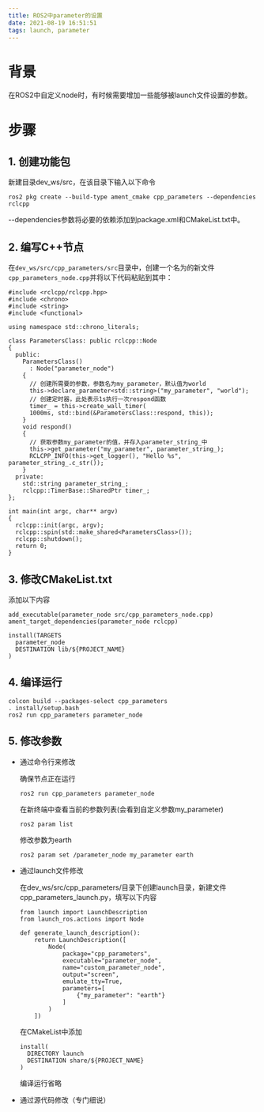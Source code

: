 ```yaml
---
title: ROS2中parameter的设置
date: 2021-08-19 16:51:51
tags: launch, parameter
---
```


 # 背景

在ROS2中自定义node时，有时候需要增加一些能够被launch文件设置的参数。



# 步骤

## 1. 创建功能包

新建目录dev_ws/src，在该目录下输入以下命令

```
ros2 pkg create --build-type ament_cmake cpp_parameters --dependencies rclcpp
```

--dependencies参数将必要的依赖添加到package.xml和CMakeList.txt中。

## 2. 编写C++节点

在`dev_ws/src/cpp_parameters/src`目录中，创建一个名为的新文件`cpp_parameters_node.cpp`并将以下代码粘贴到其中：

```
#include <rclcpp/rclcpp.hpp>
#include <chrono>
#include <string>
#include <functional>

using namespace std::chrono_literals;

class ParametersClass: public rclcpp::Node
{
  public:
    ParametersClass()
      : Node("parameter_node")
    {
      // 创建所需要的参数，参数名为my_parameter，默认值为world
      this->declare_parameter<std::string>("my_parameter", "world");
      // 创建定时器，此处表示1s执行一次respond函数
      timer_ = this->create_wall_timer(
      1000ms, std::bind(&ParametersClass::respond, this));
    }
    void respond()
    {
      // 获取参数my_parameter的值，并存入parameter_string_中
      this->get_parameter("my_parameter", parameter_string_);
      RCLCPP_INFO(this->get_logger(), "Hello %s", parameter_string_.c_str());
    }
  private:
    std::string parameter_string_;
    rclcpp::TimerBase::SharedPtr timer_;
};

int main(int argc, char** argv)
{
  rclcpp::init(argc, argv);
  rclcpp::spin(std::make_shared<ParametersClass>());
  rclcpp::shutdown();
  return 0;
}
```

## 3. 修改CMakeList.txt

添加以下内容

```
add_executable(parameter_node src/cpp_parameters_node.cpp)
ament_target_dependencies(parameter_node rclcpp)

install(TARGETS
  parameter_node
  DESTINATION lib/${PROJECT_NAME}
)
```

## 4. 编译运行

```
colcon build --packages-select cpp_parameters
. install/setup.bash
ros2 run cpp_parameters parameter_node
```

## 5. 修改参数

- 通过命令行来修改

  确保节点正在运行

  ```
  ros2 run cpp_parameters parameter_node
  ```

  在新终端中查看当前的参数列表(会看到自定义参数my_parameter)

  ```
  ros2 param list
  ```

  修改参数为earth

  ```
  ros2 param set /parameter_node my_parameter earth
  ```

- 通过launch文件修改

  在dev_ws/src/cpp_parameters/目录下创建launch目录，新建文件cpp_parameters_launch.py，填写以下内容

  ```
  from launch import LaunchDescription
  from launch_ros.actions import Node
  
  def generate_launch_description():
      return LaunchDescription([
          Node(
              package="cpp_parameters",
              executable="parameter_node",
              name="custom_parameter_node",
              output="screen",
              emulate_tty=True,
              parameters=[
                  {"my_parameter": "earth"}
              ]
          )
      ])
  ```

  在CMakeList中添加

  ```
  install(
    DIRECTORY launch
    DESTINATION share/${PROJECT_NAME}
  )
  ```

  编译运行省略

- 通过源代码修改（专门细说）
